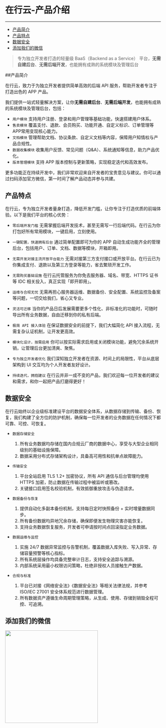 # 在行云-产品介绍

---

- [产品简介](#section-1)
- [产品特点](#section-2)
- [数据安全](#section-3)
- [添加我们的微信](#section-4)

>  专为独立开发者打造的轻量级 BaaS（Backend as a Service） 平台，**无需自建后台**、**无需后端开发**，也能拥有成熟的系统模块及管理后台

<a name="section-1"></a>
##产品简介

在行云，致力于为独立开发者提供简单高效的后端 API 服务，帮助开发者专注于打造出色的 APP 产品。

我们提供一站式轻量解决方案，让你**无需自建后台**、**无需后端开发**，也能拥有成熟的系统模块及管理后台，包括：
- `用户模块` 支持用户注册、登录和用户管理等基础功能，快速搭建用户体系。
- `售卖模块` 覆盖支付、退款、会员购买、功能开通、自定义标识、订单管理等APP常用变现核心能力。
- `文档模块` 管理帮助文档、协议条款、自定义文档等内容，保障用户知情权与产品合规性。
- `数据收集模块` 收集用户反馈、常见问题（Q&A）、系统通知等信息，助力产品优化。
- `版本管理模块` 支持 APP 版本控制与更新策略，实现稳定迭代和高效发布。

更多功能正在持续开发中，我们非常欢迎来自开发者的宝贵意见与建议。你可以通过扫码添加官方微信，第一时间了解产品动态并参与共建。



<a name="section-2"></a>

## 产品特点
在行云，专为独立开发者量身打造，降低开发门槛，让你专注于打造优质的前端体验。以下是我们平台的核心优势：

- `零后端开发门槛` 无需掌握后端开发技术，甚至无需写一行后端代码。在行云为你打包好所有常用模块，一键启用，立刻使用。

- `一键配置，快速拥有后台` 通过简单配置即可为你的 APP 自动生成功能齐全的管理后台，包括用户、订单、文档、数据等模块，开箱即用。

- `无需开发对接主流开放平台能力` 无需对接第三方支付接口或开放平台。在行云已为你集成支付、退款以及第三方登录等能力，省去繁琐开发工作。

- `无需购买基础设施` 在行云托管服务为你免去服务器、域名、带宽、HTTPS 证书等 IDC 相关投入，真正实现「即开即用」。

- `运维与合规无忧` 无需再担心服务器运维、数据备份、安全配置、系统监控及备案等问题，一切交给我们，省心又专业。

- `灵活可迁移` 当你的产品日后发展需要更多个性化、非标准化的功能时，可随时导出所有业务数据，自由迁移到你的私有后端。

- `极简 API 接入体验` 在保证数据安全的前提下，我们大幅简化 API 接入流程，无需复杂认证机制，让开发更高效。

- `模块化设计，按需启用` 你可以按实际需求启用或关闭模块功能，避免冗余系统开销，让管理后台更加清爽、聚焦。

- `专为独立开发者优化` 我们深知独立开发者在资源、时间上的局限性，平台从底层架构到 UI 交互均为个人开发者友好设计。

- `持续迭代，拥抱建议` 在行云并非一成不变的产品，我们欢迎每一位开发者的建议和需求，和你一起把产品打磨得更好！

<a name="section-3"></a>
## 数据安全
在行云始终以企业级标准建设平台的数据安全体系，从数据存储到传输、备份、恢复，我们构建了全方位的防护机制，确保每一位开发者的业务数据在任何情况下都可靠、可控、可恢复。

- `数据存储安全`
	1. 所有业务数据均存储在国内合规云厂商的数据中心，享受与大型企业相同级别的基础设施保障。
	2. 数据采用分布式存储架构设计，具备高可用性和抗单点故障能力。

- `传输安全`
	1. 平台全站启用 TLS 1.2+ 加密协议，所有 API 通信与后台管理均使用 HTTPS 加密，防止数据在传输过程中被监听或篡改。
	2. 关键接口启用签名校验机制，有效抵御重放攻击与伪造请求。

- `数据备份与恢复`
	1. 提供自动化多副本备份机制，支持每日定时快照备份 + 实时增量数据同步。
	2. 所有备份数据均异地冗余存储，确保即便发生物理灾害亦能恢复。
	3. 支持业务数据恢复服务，开发者可申请按时间点回滚指定业务数据。

- `数据运维与监控`
	1. 实施 24/7 数据异常监控与告警机制，覆盖数据入库失败、写入异常、存储容量预警等核心指标。
	2. 所有系统层操作均具备完整审计日志，支持安全追踪与溯源。
	3. 内部系统采用最小权限访问策略，杜绝非授权人员接触生产数据。

- `合规与标准`
	1. 平台已对接《网络安全法》《数据安全法》等相关法律法规，并参考 ISO/IEC 27001 安全体系规范进行数据管理。
	2. 所有数据资产遵循生命周期管理策略，从生成、使用、存储到销毁全程可控、可追溯。

<a name="section-4"></a>
## 添加我们的微信
<image src="https://www.zaihangyun.com/images/wechat.jpg" width="300px"/>
